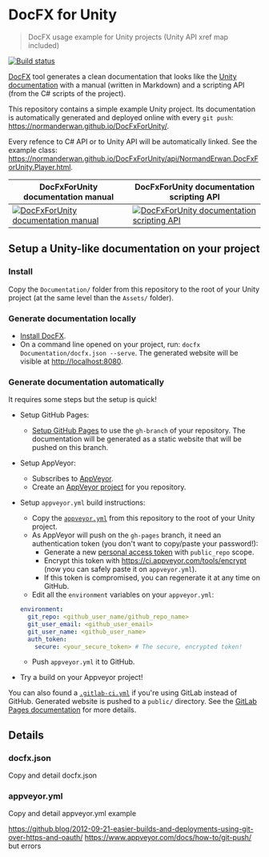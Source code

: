 # DocFX for Unity

> DocFX usage example for Unity projects (Unity API xref map included)

[![Build status](https://ci.appveyor.com/api/projects/status/00mejohk0tfxqy7x?svg=true)](https://ci.appveyor.com/project/NormandErwan/docfxforunity)

[DocFX](https://dotnet.github.io/docfx/) tool generates a clean documentation that looks like the
[Unity documentation](https://docs.unity3d.com/Manual/index.html) with a manual (written in Markdown) and a scripting
API (from the C# scripts of the project).

This repository contains a simple example Unity project. Its documentation is automatically generated and deployed
online with every `git push`: <https://normanderwan.github.io/DocFxForUnity/>.

Every refence to C# API or to Unity API will be automatically linked. See the example class: <https://normanderwan.github.io/DocFxForUnity/api/NormandErwan.DocFxForUnity.Player.html>.

| DocFxForUnity documentation manual | DocFxForUnity documentation scripting API |
|------------------------------------|-------------------------------------------|
| [![DocFxForUnity documentation manual](https://normanderwan.github.io/DocFxForUnity/images/ExampleManual.jpg)](https://normanderwan.github.io/DocFxForUnity/manual/coniunctis.html) | [![DocFxForUnity documentation scripting API](https://normanderwan.github.io/DocFxForUnity/images/ExampleScriptingApi.jpg)](https://normanderwan.github.io/DocFxForUnity/api/NormandErwan.DocFxForUnity.html) |

## Setup a Unity-like documentation on your project

### Install

Copy the `Documentation/` folder from this repository to the root of your Unity project (at the same level than the `Assets/` folder).

### Generate documentation locally

- [Install DocFX](https://dotnet.github.io/docfx/tutorial/docfx_getting_started.html#2-use-docfx-as-a-command-line-tool).
- On a command line opened on your project, run: `docfx Documentation/docfx.json --serve`. The generated website will be
visible at <http://localhost:8080>.

### Generate documentation automatically

It requires some steps but the setup is quick!

- Setup GitHub Pages:
  - [Setup GitHub Pages](https://help.github.com/en/articles/configuring-a-publishing-source-for-github-pages) to use the `gh-branch` of your repository. The documentation will be generated as a static website that will be pushed on this branch.
- Setup AppVeyor:
  - Subscribes to [AppVeyor](https://www.appveyor.com/).
  - Create an [AppVeyor project](https://ci.appveyor.com/projects/new) for you repository.
- Setup `appveyor.yml` build instructions:
  - Copy the [`appveyor.yml`](https://github.com/NormandErwan/DocFxForUnity/blob/master/appveyor.yml) from this repository to the root of your Unity project.
  - As AppVeyor will push on the `gh-pages` branch, it need an authentication token (you don't want to copy/paste your password!):
    - Generate a new [personal access token](https://github.com/settings/tokens) with `public_repo` scope.
    - Encrypt this token with <https://ci.appveyor.com/tools/encrypt> (now you can safely paste it on `appveyor.yml`).
    - If this token is compromised, you can regenerate it at any time on GitHub.
  - Edit all the `environment` variables on your `appveyor.yml`:

  ```yaml
  environment:
    git_repo: <github_user_name/github_repo_name>
    git_user_email: <github_user_email>
    git_user_name: <github_user_name>
    auth_token:
      secure: <your_secure_token> # The secure, encrypted token!
  ```

  - Push `appveyor.yml` it to GitHub.
- Try a build on your Appveyor project!

You can also found a [`.gitlab-ci.yml`](https://github.com/NormandErwan/DocFxForUnity/blob/master/.gitlab-ci.yml)
if you're using GitLab instead of GitHub. Generated website is pushed to a `public/` directory. See the
[GitLab Pages documentation](https://docs.gitlab.com/ee/user/project/pages/getting_started_part_four.html) for more
details.

## Details

### docfx.json

Copy and detail docfx.json

### appveyor.yml

Copy and detail appveyor.yml example

https://github.blog/2012-09-21-easier-builds-and-deployments-using-git-over-https-and-oauth/
https://www.appveyor.com/docs/how-to/git-push/ but errors